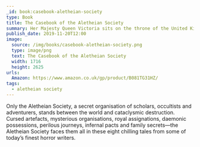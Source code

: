 ```yaml
---
_id: book:casebook-aletheian-society
type: Book
title: The Casebook of the Aletheian Society
summary: Her Majesty Queen Victoria sits on the throne of the United Kingdom of Great Britain and Ireland, but beneath the genteel veneer of society, dark forces are at work.
publish_date: 2019-11-20T12:00
image:
  source: /img/books/casebook-aletheian-society.png
  type: image/png
  text: The Casebook of the Aletheian Society
  width: 1716
  height: 2625
urls: 
  Amazon: https://www.amazon.co.uk/gp/product/B081TG31HZ/
tags: 
  - aletheian society
---
```


Only the Aletheian Society, a secret organisation of scholars, occultists and adventurers, stands between the world and cataclysmic destruction. Cursed artefacts, mysterious organisations, royal assignations, daemonic possessions, perilous journeys, infernal pacts and family secrets—the Aletheian Society faces them all in these eight chilling tales from some of today’s finest horror writers.